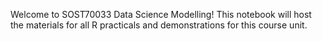 
Welcome to SOST70033 Data Science Modelling! This notebook will host the materials for all R practicals and demonstrations for this course unit.
